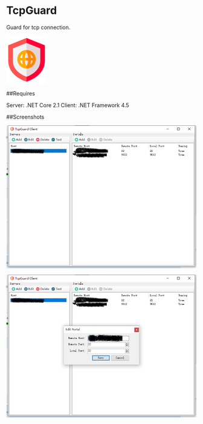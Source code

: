 # TcpGuard
Guard for tcp connection.

![alt tag](https://github.com/aaasoft/TcpGuard/raw/master/logo.png)

##Requires

Server: .NET Core 2.1
Client: .NET Framework 4.5

##Screenshots

![alt tag](https://github.com/aaasoft/TcpGuard/raw/master/Screenshots/1.png)

![alt tag](https://github.com/aaasoft/TcpGuard/raw/master/Screenshots/2.png)
